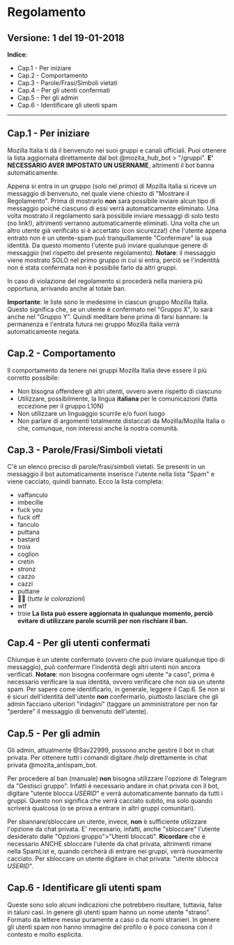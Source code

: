 # Regolamento
Versione: 1 del 19-01-2018
------------------------------
**Indice**:
 - Cap.1 - Per iniziare
 - Cap.2 - Comportamento
 - Cap.3 - Parole/Frasi/Simboli vietati
 - Cap.4 - Per gli utenti confermati
 - Cap.5 - Per gli admin
 - Cap.6 - Identificare gli utenti spam
 -----------------------------
## Cap.1 - Per iniziare
 Mozilla Italia ti dà il benvenuto nei suoi gruppi e canali ufficiali.
 Puoi ottenere la lista aggiornata direttamente dal bot @mozita_hub_bot > "/gruppi".
 **E' NECESSARIO AVER IMPOSTATO UN USERNAME**, altrimenti il bot banna automaticamente.
 
 Appena si entra in un gruppo (solo nel *primo*) di Mozilla Italia si riceve un messaggio di benvenuto, nel quale viene chiesto di "Mostrare il Regolamento". Prima di mostrarlo **non** sarà possibile inviare alcun tipo di messaggio poiché ciascuno di essi verrà automaticamente eliminato.
 Una volta mostrato il regolamento sarà possibile inviare messaggi di solo testo (no link!), altrimenti verranno automaticamente eliminati.
 Una volta che un altro utente già verificato si è accertato (con sicurezza!) che l'utente appena entrato non è un utente-spam può tranquillamente "Confermare" la sua identità.
 Da questo momento l'utente può inviare qualunque genere di messaggio (nel rispetto del presente regolamento).
 **Notare**: il messaggio viene mostrato SOLO nel primo gruppo in cui si entra, perciò se l'indentità non è stata confermata non è possibile farlo da altri gruppi.
 
 In caso di violazione del regolamento si procederà nella maniera più opportuna, arrivando anche al totale ban.

 **Importante**: le liste sono le medesime in ciascun gruppo Mozilla Italia. Questo significa che, se un utente è confermato nel "Gruppo X", lo sarà anche nel "Gruppo Y".
 Quindi meditare bene prima di farsi bannare: la permanenza e l'entrata futura nei gruppo Mozilla Italia verrà automaticamente negata.
 
## Cap.2 - Comportamento
 Il comportamento da tenere nei gruppi Mozilla Italia deve essere il più corretto possibile:
 - Non bisogna offendere gli altri utenti, ovvero avere rispetto di ciascuno
 - Utilizzare, possibilmente, la lingua **italiana** per le comunicazioni (fatta eccezione per il gruppo L10N)
 - Non utilizzare un linguaggio scurrile e/o fuori luogo
 - Non parlare di argomenti totalmente distaccati da Mozilla/Mozilla Italia o che, comunque, non interessi anche la nostra comunità.
 
## Cap.3 - Parole/Frasi/Simboli vietati
 C'è un elenco preciso di parole/frasi/simboli vietati.
 Se presenti in un messaggio il bot automaticamente inserisce l'utente nella lista "Spam" e viene cacciato, quindi bannato.
 Ecco la lista completa:
 - vaffanculo
 - imbecille
 - fuck you
 - fuck off
 - fanculo
 - puttana
 - bastard
 - troia
 - coglion
 - cretin
 - stronz
 - cazzo
 - cazzi
 - puttane
 - 🖕🏻 (*tutte le colorazioni*)
 - wtf
 - troie
**La lista può essere aggiornata in qualunque momento, perciò evitare di utilizzare parole scurrili per non rischiare il ban.**
 
## Cap.4 - Per gli utenti confermati
 Chiunque è un utente confermato (ovvero che può inviare qualunque tipo di messaggio), può confermare l'indentità degli altri utenti non ancora verificati.
 **Notare**: non bisogna confermare ogni utente "a caso", prima è necessario verificare la sua identità, ovvero verificare che non sia un utente spam.
 Per sapere come identificarlo, in generale, leggere il Cap.6.
 Se non si è sicuri dell'identità dell'utente **non** confermarlo, piuttosto lasciare che gli admin facciano ulteriori "indagini" (taggare un amministratore per non far "perdere" il messaggio di benvenuto dell'utente).
 
## Cap.5 - Per gli admin
 Gli admin, attualmente @Sav22999, possono anche gestire il bot in chat privata.
 Per ottenere tutti i comandi digitare */help* direttamente in chat privata @mozita_antispam_bot.
 
 Per procedere al ban (manuale) **non** bisogna utilizzare l'opzione di Telegram da "Gestisci gruppo". Infatti è necessario andare in chat privata con il bot, digitare "utente blocca *USERID*" e verrà automaticamente bannato da tutti i gruppi. Questo non significa che verrà cacciato subito, ma solo quando scriverà qualcosa (o se prova a entrare in altri gruppi comunitari).
 
 Per sbannare/sbloccare un utente, invece, **non** è sufficiente utilizzare l'opzione da chat privata. E' necessario, infatti, anche "sbloccare" l'utente desiderato dalle "Opzioni gruppo">"Utenti bloccati".
 **Ricordare** che è necessario ANCHE sbloccare l'utente da chat privata, altrimenti rimane nella SpamList e, quando cercherà di entrare nei gruppi, verrà nuovamente cacciato.
 Per sbloccare un utente digitare in chat privata: "utente sblocca *USERID*".
 
## Cap.6 - Identificare gli utenti spam
 Queste sono solo alcuni indicazioni che potrebbero risultare, tuttavia, false in taluni casi.
 In genere gli utenti spam hanno un nome utente "strano". Formato da lettere messe puramente a caso o da nomi stranieri.
 In genere gli utenti spam non hanno immagine del profilo o è poco consona con il contesto e molto esplicita.